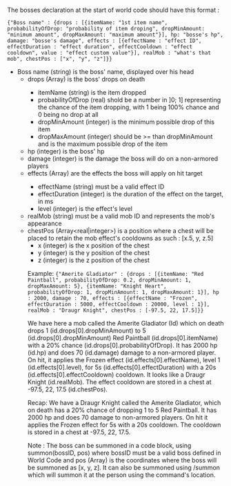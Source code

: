 The bosses declaration at the start of world code should have this format :

`{"Boss name" : {drops : [{itemName: "1st item name", probabilityOfDrop: "probability of item droping", dropMinAmount: "minimum amount", dropMaxAmount: "maximum amount"}], hp: "bosse's hp", damage: "bosse's damage", effects : [{effectName : "effect ID", effectDuration : "effect duration", effectCooldown : "effect cooldown", value : "effect custom value"}], realMob : "what's that mob", chestPos : ["x", "y", "z"]}}`

- Boss name (string) is the boss' name, displayed over his head
	- drops (Array<object>) is the boss' drops on death
		- itemName (string) is the item dropped
		- probabilityOfDrop (real) shold be a number in ]0; 1] representing the chance of the item dropping, with 1 being 100% chance and 0 being no drop at all
		- dropMinAmount (integer) is the minimum possible drop of this item
		- dropMaxAmount (integer) should be >= than dropMinAmount and is the maximum possible drop of the item
	- hp (integer) is the boss' hp
	- damage (integer) is the damage the boss will do on a non-armored players
	- effects (Array<object>) are the effects the boss will apply on hit target
		- effectName (string) must be a valid effect ID
		- effectDuration (integer) is the duration of the effect on the target, in ms
		- level (integer) is the effect's level
	- realMob (string) must be a valid mob ID and represents the mob's appearance
	- chestPos (Array<real|integer>) is a position where a chest will be placed to retain the mob effect's cooldowns as such : [x.5, y, z.5]
		- x (integer) is the x position of the chest
		- y (integer) is the y position of the chest
		- z (integer) is the z position of the chest

Example:
`{"Amerite Gladiator" : {drops : [{itemName: "Red Paintball", probabilityOfDrop: 0.2, dropMinAmount: 1, dropMaxAmount: 5}, {itemName: "Knight Heart", probabilityOfDrop: 1, dropMinAmount: 1, dropMaxAmount: 1}], hp : 2000, damage : 70, effects : [{effectName : "Frozen", effectDuration : 5000, effectCooldown : 20000, level : 1}], realMob : "Draugr Knight", chestPos : [-97.5, 22, 17.5]}}`

We have here a mob called the Amerite Gladiator (Id) which on death drops 1 (id.drops\[0].dropMinAmount) to 5 (id.drops[0].dropMinAmount) Red Paintball (id.drops\[0].itemName) with a 20% chance (id.drops\[0].probabilityOfDrop). It has 2000 hp (id.hp) and does 70 (id.damage) damage to a non-armored player. On hit, it applies the Frozen effect (id.effects\[0].effectName), level 1 (id.effects\[0].level), for 5s (id.effects\[0].effectDuration) with a 20s (id.effects\[0].effectCooldown) cooldown. It looks like a Draugr Knight (id.realMob). The effect cooldown are stored in a chest at -97.5, 22, 17.5 (id.chestPos).

Recap: We have a Draugr Knight called the Amerite Gladiator, which on death has a 20% chance of dropping 1 to 5 Red Paintball. It has 2000 hp and does 70 damage to non-armored players. On hit it applies the Frozen effect for 5s with a 20s cooldown. The cooldown is stored in a chest at -97.5, 22, 17.5.

Note : The boss can be summoned in a code block, using summon(bossID, pos) where bossID must be a valid boss defined in World Code and pos (Array<real>) is the coordinates where the boss will be summoned as [x, y, z]. It can also be summoned using /summon <bossID> which will summon it at the person using the command's location.
